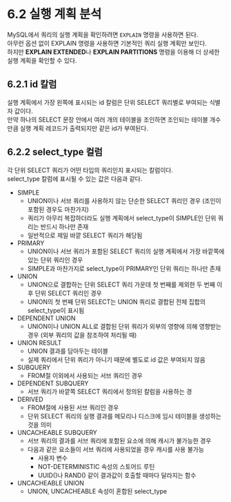# 6.2 실행 계획 분석

MySQL에서 쿼리의 실행 계획을 확인하려면 `EXPLAIN` 명령을 사용하면 된다.  
아무런 옵션 없이 EXPLAIN 명령을 사용하면 기본적인 쿼리 실행 계획만 보인다.  
하지만 **EXPLAIN EXTENDED**나 **EXPLAIN PARTITIONS** 명령을 이용해 더 상세한 실행 계획을 확인할 수 있다.

## 6.2.1 id 칼럼

실행 계획에서 가장 왼쪽에 표시되는 id 칼럼은 단위 SELECT 쿼리별로 부여되는 식별자 값이다.  
만약 하나의 SELECT 문장 안에서 여러 개의 테이블을 조인하면 조인되는 테이블 개수만큼 실행 계획 레코드가 출력되지만 같은 id가 부여된다.

## 6.2.2 select_type 컬럼

각 단위 SELECT 쿼리가 어떤 타입의 쿼리인지 표시되는 칼럼이다.  
select_type 칼럼에 표시될 수 있는 값은 다음과 같다.

- SIMPLE
    - UNION이나 서브 쿼리를 사용하지 않는 단순한 SELECT 쿼리인 경우 (조인이 포함된 경우도 마찬가지)
    - 쿼리가 아무리 복잡하더라도 실행 계획에서 select_type이 SIMPLE인 단위 쿼리는 반드시 하나만 존재
    - 일반적으로 제일 바깥 SELECT 쿼리가 해당됨
- PRIMARY
    - UNION이나 서브 쿼리가 포함된 SELECT 쿼리의 실행 계획에서 가장 바깥쪽에 있는 단위 쿼리인 경우
    - SIMPLE과 마찬가지로 select_type이 PRIMARY인 단위 쿼리는 하나만 존재
- UNION
    - UNION으로 결합하는 단위 SELECT 쿼리 가운데 첫 번째를 제외한 두 번째 이후 단위 SELECT 쿼리인 경우
    - UNION의 첫 번째 단위 SELECT는 UNION 쿼리로 결합된 전체 집합의 select_type이 표시됨
- DEPENDENT UNION
    - UNION이나 UNION ALL로 결합된 단위 쿼리가 외부의 영향에 의해 영향받는 경우 (외부 쿼리의 값을 참조하여 처리될 때)
- UNION RESULT
    - UNION 결과를 담아두는 테이블
    - 실제 쿼리에서 단위 쿼리가 아니기 때문에 별도로 id 값은 부여되지 않음
- SUBQUERY
    - FROM절 이외에서 사용되는 서브 쿼리인 경우
- DEPENDENT SUBQUERY
    - 서브 쿼리가 바깥쪽 SELECT 쿼리에서 정의된 칼럼을 사용하는 경
- DERIVED
    - FROM절에 사용된 서브 쿼리인 경우
    - 단위 SELECT 쿼리의 실행 결과를 메모리나 디스크에 임시 테이블을 생성하는 것을 의미
- UNCACHEABLE SUBQUERY
    - 서브 쿼리의 결과를 서브 쿼리에 포함된 요소에 의해 캐시가 불가능한 경우
    - 다음과 같은 요소들이 서브 쿼리에 사용되었을 경우 캐시를 사용 불가능
        - 사용자 변수
        - NOT-DETERMINISTIC 속성의 스토어드 루틴
        - UUID()나 RAND() 같이 결과값이 호출할 때마다 달라지는 함수
- UNCACHEABLE UNION
    - UNION, UNCACHEABLE 속성이 혼합된 select_type